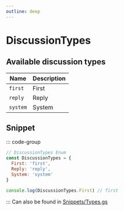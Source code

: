 ```yaml
---
outline: deep
---
```


# DiscussionTypes

## Available discussion types

| Name     | Description |
| -------- | ----------- |
| `first`  | First       |
| `reply`  | Reply       |
| `system` | System      |

## Snippet

::: code-group

```js [enum.gs]
// DiscussionTypes Enum
const DiscussionTypes = {
  First: 'first',
  Reply: 'reply',
  System: 'system'
}

console.log(DiscussionTypes.First) // first
```

:::
Can also be found in [Snippets/Types.gs](../../../snippets/snippets/types)